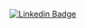 [![Linkedin Badge](https://img.shields.io/badge/-Alex%20Pulido-blue?style=flat-square&logo=Linkedin&logoColor=white&link=https://www.linkedin.com/in/alex-pulido-5b243758/)](https://www.linkedin.com/in/alex-pulido-5b243758/)
